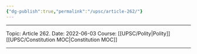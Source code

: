 ```yaml
---
{"dg-publish":true,"permalink":"/upsc/article-262/"}
---
```


----
Topic: Article 262.
Date: 2022-06-03
Course: [[UPSC/Polity\|Polity]] [[UPSC/Constitution MOC\|Constitution MOC]] 

----



